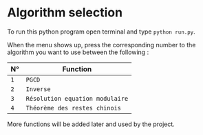 # Algorithm selection

To run this python program open terminal and type `python run.py`.

When the menu shows up, press the corresponding number to the algorithm you want to use between the following :

| N° | Function |
| ------ | -------- |
| `1` | `PGCD` |
| `2` | `Inverse` |
| `3` | `Résolution equation modulaire` |
| `4` | `Théorème des restes chinois` |

More functions will be added later and used by the project.